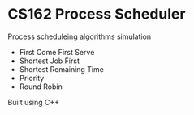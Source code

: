 # CS162 Process Scheduler

Process scheduleing algorithms simulation
* First Come First Serve
* Shortest Job First
* Shortest Remaining Time
* Priority
* Round Robin

Built using C++
